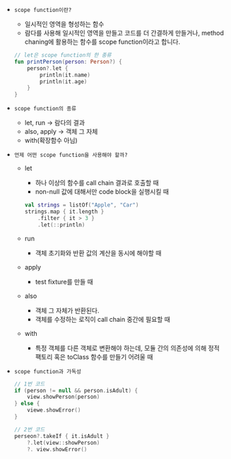 - `scope function이란?` 
    - 일시적인 영역을 형성하는 함수
    - 람다를 사용해 일시적인 영역을 만들고 코드를 더 간결하게 만들거나, method chaning에 활용하는 함수를 scope function이라고 합니다.
    
    ```kotlin
    // let은 scope function의 한 종류
    fun printPerson(person: Person?) {
    	person?.let {
    		println(it.name)
    		println(it.age)
    	}
    }
    ```
    
- `scope function의 종류`
    - let, run → 람다의 결과
    - also, apply → 객체 그 자체
    - with(확장함수 아님)
- `언제 어떤 scope function을 사용해야 할까?`
    - let
        - 하나 이상의 함수를 call chain 결과로 호출할 때
        - non-null 값에 대해서만 code block을 실행시킬 때
        
        ```kotlin
        val strings = listOf("Apple", "Car")
        strings.map { it.length }
        	.filter { it > 3 }
        	.let(::println)
        ```
        
    - run
        - 객체 초기화와 반환 값의 계산을 동시에 해야할 때
    - apply
        - test fixture를 만들 때
    - also
        - 객체 그 자체가 반환된다.
        - 객체를 수정하는 로직이 call chain 중간에 필요할 때
    - with
        - 특정 객체를 다른 객체로 변환해야 하는데, 모듈 간의 의존성에 의해 정적 팩토리 혹은 toClass 함수를 만들기 어려울 때
- `scope function과 가독성`
    
    ```kotlin
    // 1번 코드
    if (person != null && person.isAdult) {
    	view.showPerson(person)
    } else {
    	viewe.showError()
    }
    
    // 2번 코드
    perseon?.takeIf { it.isAdult }
    	?.let(view::showPerson)
    	?. view.showError()
    ```
